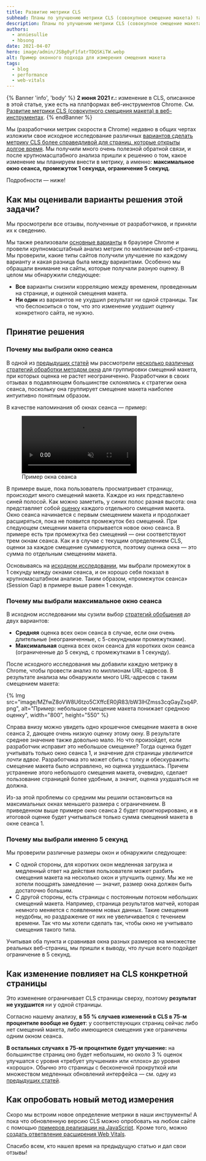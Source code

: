 ```yaml
---
title: Развитие метрики CLS
subhead: Планы по улучшению метрики CLS (совокупное смещение макета) таким образом, чтобы она была более справедливой для «долгоживущих» страниц
description: Планы по улучшению метрики CLS (совокупное смещение макета) таким образом, чтобы она была более справедливой для «долгоживущих» страниц
authors:
  - anniesullie
  - hbsong
date: 2021-04-07
hero: image/admin/JSBg0yF1fatrTDQSKiTW.webp
alt: Пример оконного подхода для измерения смещения макета
tags:
  - blog
  - performance
  - web-vitals
---
```


{% Banner 'info', 'body' %} **2 июня 2021 г.:** изменение в CLS, описанное в этой статье, уже есть на платформах веб-инструментов Chrome. См. [Развитие метрики CLS (совокупного смещения макета) в веб-инструментах](/cls-web-tooling/). {% endBanner %}

Мы (разработчики метрик скорости в Chrome) недавно в общих чертах изложили свое исходное исследование различных [вариантов сделать метрику CLS более справедливой для страниц, которые открыты долгое время](/better-layout-shift-metric/). Мы получили много очень полезной обратной связи, и после крупномасштабного анализа пришли к решению о том, какое изменение мы планируем внести в метрику, а именно: **максимальное окно сеанса, промежуток 1 секунда, ограничение 5 секунд**.

Подробности — ниже!

## Как мы оценивали варианты решения этой задачи?

Мы просмотрели все отзывы, полученные от разработчиков, и приняли их к сведению.

Мы также реализовали [основные варианты](/better-layout-shift-metric/#best-strategies) в браузере Chrome и провели крупномасштабный анализ метрик по миллионам веб-страниц. Мы проверили, какие типы сайтов получили улучшение по каждому варианту и какая разница была между вариантами. Особенно мы обращали внимание на сайты, которые получали разную оценку. В целом мы обнаружили следующее:

- **Все** варианты снизили корреляцию между временем, проведенным на странице, и оценкой смещения макета.
- **Ни один** из вариантов не ухудшил результат ни одной страницы. Так что беспокоиться о том, что это изменение ухудшит оценку конкретного сайта, не нужно.

## Принятие решения

### Почему мы выбрали окно сеанса

В одной из [предыдущих статей](/better-layout-shift-metric/) мы рассмотрели [несколько различных стратегий обработки методом окна](/better-layout-shift-metric/#windowing-strategies) для группировки смещений макета, при которых оценка не растет неограниченно. Разработчики в своих отзывах в подавляющем большинстве склонялись к стратегии окна сеанса, поскольку она группирует смещение макета наиболее интуитивно понятным образом.

В качестве напоминания об окнах сеанса — пример:

<figure>
  <video controls autoplay loop muted>
    <source src="https://storage.googleapis.com/web-dev-assets/better-layout-shift-metric/session-window.webm" type="video/webm">
    <source src="https://storage.googleapis.com/web-dev-assets/better-layout-shift-metric/session-window.mp4" type="video/mp4">
  </source></source></video>
  <figcaption>     Пример окна сеанса</figcaption></figure>

В примере выше, пока пользователь просматривает страницу, происходит много смещений макета. Каждое из них представлено синей полосой. Как можно заметить, у синих полос разная высота: она представляет собой [оценку](/cls/#layout-shift-score) каждого отдельного смещения макета. Окно сеанса начинается с первым смещением макета и продолжает расширяться, пока не появится промежуток без смещений. При следующем смещении макета открывается новое окно сеанса. В примере есть три промежутка без смещений — они соответствуют трем окнам сеанса. Как и в случае с текущим определением CLS, оценки за каждое смещение суммируются, поэтому оценка окна — это сумма по отдельным смещениям макета.

Основываясь на [исходном исследовании](/better-layout-shift-metric/#best-strategies), мы выбрали промежуток в 1 секунду между окнами сеанса, и он хорошо себя показал в крупномасштабном анализе. Таким образом, «промежуток сеанса» (Session Gap) в примере выше равен 1 секунде.

### Почему мы выбрали максимальное окно сеанса

В исходном исследовании мы сузили выбор [стратегий обобщения](/better-layout-shift-metric/#summarization) до двух вариантов:

- **Средняя** оценка всех окон сеанса в случае, если они очень длительные (неограниченные, с 5-секундными промежутками).
- **Максимальная** оценка всех окон сеанса для коротких окон сеанса (ограниченные до 5 секунд, с промежутками в 1 секунду).

После исходного исследования мы добавили каждую метрику в Chrome, чтобы провести анализ по миллионам URL-адресов. В результате анализа мы обнаружили много URL-адресов с таким смещением макета:

{% Img src="image/MZfwZ8oVW8U6tzo5CXffcER0jR83/bW3lHZmss3cqGayZsq4P.png", alt="Пример: небольшое смещение макета понижает среднюю оценку", width="800", height="550" %}

Справа внизу можно увидеть одно крошечное смещение макета в окне сеанса 2, дающее очень низкую оценку этому окну. В результате среднее значение также довольно мало. Но что произойдет, если разработчик исправит это небольшое смещение? Тогда оценка будет учитывать только окно сеанса 1, и значение для страницы *увеличится почти вдвое*. Разработчика это может сбить с толку и обескуражить: смещение макета было исправлено, но оценка ухудшилась. Причем устранение этого небольшого смещения макета, очевидно, сделает пользование страницей более удобным, а значит, оценка ухудшаться не должна.

Из-за этой проблемы со средним мы решили остановиться на максимальных окнах меньшего размера с ограничением. В приведенном выше примере окно сеанса 2 будет проигнорировано, и в итоговой оценке будет учитываться только сумма смещений макета в окне сеанса 1.

### Почему мы выбрали именно 5 секунд

Мы проверили различные размеры окон и обнаружили следующее:

- С одной стороны, для коротких окон медленная загрузка и медленный ответ на действия пользователя может разбить смещения макета на несколько окон и улучшить оценку. Мы же не хотели поощрять замедление — значит, размер окна должен быть достаточно большим.
- С другой стороны, есть страницы с постоянным потоком небольших смещений макета. Например, страница результатов матчей, которая немного меняется с появлением новых данных. Такие смещения неудобны, но раздражение от них не увеличивается с течением времени. Так что мы хотели сделать так, чтобы окно не учитывало смещения такого типа.

Учитывая оба пункта и сравнивая окна разных размеров на множестве реальных веб-страниц, мы пришли к выводу, что лучше всего подойдет ограничение в 5 секунд.

## Как изменение повлияет на CLS конкретной страницы

Это изменение ограничивает CLS страницы сверху, поэтому **результат не ухудшится** ни у одной страницы.

Согласно нашему анализу, **в 55 % случаев изменений в CLS в 75-м процентиле вообще не будет**: у соответствующих страниц сейчас либо нет смещений макета, либо имеющиеся смещения уже ограничены одним окном сеанса.

**В остальных случаях в 75-м процентиле будет улучшение:** на большинстве страниц оно будет небольшим, но около 3 % оценок улучшатся с уровня «требует улучшения» или «плохо» до уровня «хорошо». Обычно это страницы с бесконечной прокруткой или множеством медленных обновлений интерфейса — см. одну из [предыдущих статей](/better-layout-shift-metric/).

## Как опробовать новый метод измерения

Скоро мы встроим новое определение метрики в наши инструменты! А пока что обновленную версию CLS можно опробовать на любом сайте с помощью [примеров реализации на JavaScript](https://github.com/mmocny/web-vitals/wiki/Snippets-for-LSN-using-PerformanceObserver). Кроме того, можно [создать ответвление расширения Web Vitals](https://github.com/mmocny/web-vitals-extension/tree/experimental-ls).

Спасибо всем, кто нашел время на предыдущую статью и дал свои отзывы!
